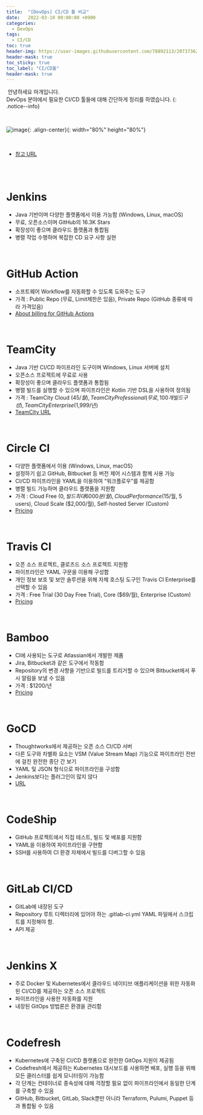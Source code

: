 ```yaml
---
title:  "[DevOps] CI/CD 툴 비교"
date:   2022-03-10 00:00:00 +0900
categories:
  - DevOps
tags:
  - CI/CD
toc: true
header-img: https://user-images.githubusercontent.com/78892113/207373620-73129456-1d05-4457-9016-b22562cb39e5.png
header-mask: true
toc_sticky: true
toc_label: "CI/CD툴"
header-mask: true
---
```




&nbsp;안녕하세요 마개입니다.  
DevOps 분야에서 필요한 CI/CD 툴들에 대해 간단하게 정리를 하였습니다.
{: .notice--info}

<br>

![image](https://user-images.githubusercontent.com/78892113/207373620-73129456-1d05-4457-9016-b22562cb39e5.png){: .align-center}{: width="80%" height="80%"} 


<br>
  
* <a href="https://ichi.pro/ko/hyeonjae-sayong-ganeunghan-choegoui-ci-cd-dogu-27gaji-194611649728144">참고 URL</a>

<br><br>

# Jenkins
* Java 기반이며 다양한 플랫폼에서 이용 가능함 (Windows, Linux, macOS)
* 무료, 오픈소스이며 GitHub의 16.3K Stars
* 확장성이 좋으며 클라우드 플랫폼과 통합됨
* 병렬 작업 수행하며 복잡한 CD 요구 사항 실현

<br>

# GitHub Action
* 소프트웨어 Workflow를 자동화할 수 있도록 도와주는 도구
* 가격 : Public Repo (무료, Limit제한은 있음), Private Repo (GitHub 종류에 따라 가격있음)
* <a href="https://docs.github.com/en/billing/managing-billing-for-github-actions/about-billing-for-github-actions">About billing for GitHub Actions</a>

<br>

# TeamCity
* Java 기반 CI/CD 파이프라인 도구이며 Windows, Linux 서버에 설치
* 오픈소스 프로젝트에 무료로 사용
* 확장성이 좋으며 클라우드 플랫폼과 통합됨 
* 병렬 빌드를 실행할 수 있으며 파이프라인은 Kotlin 기반 DSL을 사용하여 정의됨
* 가격 : TeamCity Cloud ($45/월), TeamCity Professional (무료, 100개 빌드 구성), TeamCity Enterprise ($1,999/년)
* <a href="https://www.jetbrains.com/ko-kr/teamcity/">TeamCity URL</a>

<br>

# Circle CI
* 다양한 플랫폼에서 이용 (Windows, Linux, macOS)
* 설정하기 쉽고 GitHub, Bitbucket 등 버전 제어 시스템과 함께 사용 가능
* CI/CD 파이프라인을 YAML을 이용하여 “워크플로우”를 제공함
* 병렬 빌드 가능하며 클라우드 플랫폼을 지원함
* 가격 : Cloud Free ($0, 빌드 최대 6000분/월), Cloud Performance ($15/월, 5 users), Cloud Scale ($2,000/월), Self-hosted Server (Custom)
* <a href="https://circleci.com/pricing/">Pricing</a>

<br>

# Travis CI
* 오픈 소스 프로젝트, 클로즈드 소스 프로젝트 지원함
* 파이프라인은 YAML 구문을 이용해 구성함
* 개인 정보 보호 및 보안 솔루션을 위해 자체 호스팅 도구인 Travis CI Enterprise를 선택할 수 있음
* 가격 : Free Trial (30 Day Free Trial), Core ($69/월), Enterprise (Custom)
* <a href="https://www.travis-ci.com/pricing/?_gl=1*1syk3rn*_ga*MTQ1MTEyMjkwOS4xNjQ2ODk5MDU5*_ga_XRYGSZFQ0P*MTY0Njg5OTA1OS4xLjAuMTY0Njg5OTA1OS42MA..">Pricing</a>

<br>

# Bamboo
* CI에 사용되는 도구로 Atlassian에서 개발한 제품 
* Jira, Bitbucket과 같은 도구에서 작동함 
* Repository의 변경 사항을 기반으로 빌드를 트리거할 수 있으며 Bitbucket에서 푸시 알림을 보낼 수 있음
* 가격 : $1200/년
* <a href="https://www.atlassian.com/ko/software/bamboo/pricing">Pricing</a>

<br>

# GoCD
* Thoughtworks에서 제공하는 오픈 소스 CI/CD 서버
* 다른 도구와 차별화 요소는 VSM (Value Stream Map) 기능으로 파이프라인 전반에 걸친 완전한 종단 간 보기
* YAML 및 JSON 형식으로 파이프라인을 구성함
* Jenkins보다는 플러그인이 많지 않다 
* <a href="https://www.gocd.org/">URL</a>

<br>

# CodeShip
* GitHub 프로젝트에서 직접 테스트, 빌드 및 배포를 지원함
* YAML을 이용하여 파이프라인을 구현함
* SSH를 사용하여 CI 환경 자체에서 빌드를 디버그할 수 있음

<br>

# GitLab CI/CD
* GitLab에 내장된 도구 
* Repository 루트 디렉터리에 있어야 하는 .gitlab-ci.yml YAML 파일에서 스크립트를 지정해야 함.
* API 제공 

<br>

# Jenkins X
* 주로 Docker 및 Kubernetes에서 클라우드 네이티브 애플리케이션을 위한 자동화된 CI/CD를 제공하는 오픈 소스 프로젝트
* 파이프라인을 사용한 자동화를 지원
* 내장된 GitOps 방법론은 환경을 관리함

<br>

# Codefresh
* Kubernetes에 구축된 CI/CD 플랫폼으로 완전한 GitOps 지원이 제공됨 
* Codefresh에서 제공하는 Kubernetes 대시보드를 사용하면 배포, 실행 등을 위해 모든 클러스터를 쉽게 모니터링이 가능함
* 각 단계는 컨테이너로 종속성에 대해 걱정할 필요 없이 파이프라인에서 동일한 단계를 구축할 수 있음
* GitHub, Bitbucket, GitLab, Slack뿐만 아니라 Terraform, Pulumi, Puppet 등과 통합될 수 있음

<br>